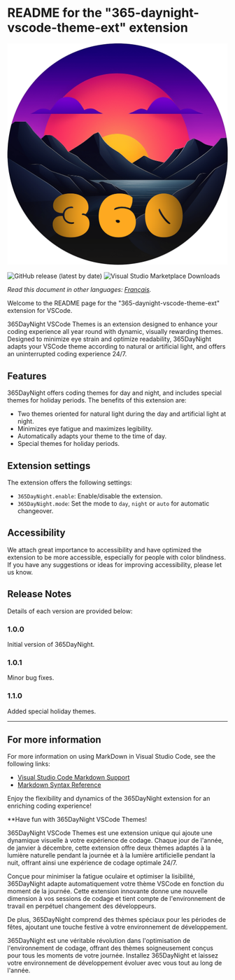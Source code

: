 # README for the "365-daynight-vscode-theme-ext" extension

![365DayNight VSCode Themes](https://github.com/mickaellherminez/365-daynight-vscode-theme-ext/blob/main/assets/logo-web-small.png?raw=true)

![GitHub release (latest by date)](https://img.shields.io/github/v/release/mickaellherminez/365-daynight-vscode-theme-ext?nocache?)
![Visual Studio Marketplace Downloads](https://img.shields.io/visual-studio-marketplace/d/mickaellherminez.365-daynight-vscode-theme-ext)

*Read this document in other languages: [Français](README_fr.md).*

Welcome to the README page for the "365-daynight-vscode-theme-ext" extension for VSCode. 

365DayNight VSCode Themes is an extension designed to enhance your coding experience all year round with dynamic, visually rewarding themes. Designed to minimize eye strain and optimize readability, 365DayNight adapts your VSCode theme according to natural or artificial light, and offers an uninterrupted coding experience 24/7.

## Features

365DayNight offers coding themes for day and night, and includes special themes for holiday periods. The benefits of this extension are:

- Two themes oriented for natural light during the day and artificial light at night.
- Minimizes eye fatigue and maximizes legibility.
- Automatically adapts your theme to the time of day.
- Special themes for holiday periods.

## Extension settings 

The extension offers the following settings:

* `365DayNight.enable`: Enable/disable the extension.
* `365DayNight.mode`: Set the mode to `day`, `night` or `auto` for automatic changeover.

## Accessibility

We attach great importance to accessibility and have optimized the extension to be more accessible, especially for people with color blindness. If you have any suggestions or ideas for improving accessibility, please let us know.

## Release Notes

Details of each version are provided below:

### 1.0.0

Initial version of 365DayNight.

### 1.0.1

Minor bug fixes.

### 1.1.0

Added special holiday themes.

---

## For more information

For more information on using MarkDown in Visual Studio Code, see the following links:

* [Visual Studio Code Markdown Support](http://code.visualstudio.com/docs/languages/markdown)
* [Markdown Syntax Reference](https://help.github.com/articles/markdown-basics/)

Enjoy the flexibility and dynamics of the 365DayNight extension for an enriching coding experience!

**Have fun with 365DayNight VSCode Themes!




365DayNight VSCode Themes est une extension unique qui ajoute une dynamique visuelle à votre expérience de codage. Chaque jour de l'année, de janvier à décembre, cette extension offre deux thèmes adaptés à la lumière naturelle pendant la journée et à la lumière artificielle pendant la nuit, offrant ainsi une expérience de codage optimale 24/7.

Conçue pour minimiser la fatigue oculaire et optimiser la lisibilité, 365DayNight adapte automatiquement votre thème VSCode en fonction du moment de la journée. Cette extension innovante donne une nouvelle dimension à vos sessions de codage et tient compte de l'environnement de travail en perpétuel changement des développeurs.

De plus, 365DayNight comprend des thèmes spéciaux pour les périodes de fêtes, ajoutant une touche festive à votre environnement de développement.

365DayNight est une véritable révolution dans l'optimisation de l'environnement de codage, offrant des thèmes soigneusement conçus pour tous les moments de votre journée. Installez 365DayNight et laissez votre environnement de développement évoluer avec vous tout au long de l'année.
